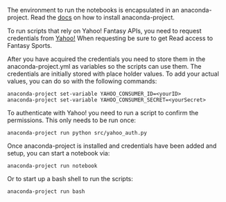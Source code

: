 The environment to run the notebooks is encapsulated in an anaconda-project.  Read the [docs](https://anaconda-project.readthedocs.io/en/latest/install.html) on how to install anaconda-project.  

To run scripts that rely on Yahoo! Fantasy APIs, you need to request credentials from [Yahoo!](https://developer.yahoo.com/apps/create/)  When requesting be sure to get Read access to Fantasy Sports.

After you have acquired the credentials you need to store them in the anaconda-project.yml as variables so the scripts can use them.  The credentials are initially stored with place holder values.  To add your actual values, you can do so with the following commands:
```
anaconda-project set-variable YAHOO_CONSUMER_ID=<yourID>
anaconda-project set-variable YAHOO_CONSUMER_SECRET=<yourSecret>
```

To authenticate with Yahoo! you need to run a script to confirm the permissions.  This only needs to be run once:
```
anaconda-project run python src/yahoo_auth.py
```

Once anaconda-project is installed and credentials have been added and setup, you can start a notebook via:

```
anaconda-project run notebook
```

Or to start up a bash shell to run the scripts:

```
anaconda-project run bash
```

